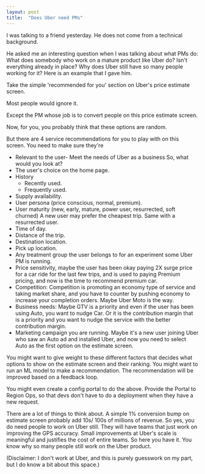 ```yaml
---
layout: post
title:  "Does Uber need PMs"
---
```


I was talking to a friend yesterday. He does not come from a technical background.

He asked me an interesting question when I was talking about what PMs do: What does somebody who work on a mature product like Uber do? Isn't everything already in place? Why does Uber still have so many people working for it? Here is an example that I gave him.

Take the simple 'recommended for you' section on Uber's price estimate screen.

Most people would ignore it.

Except the PM whose job is to convert people on this price estimate screen.

Now, for you, you probably think that these options are random.

But there are 4 service recommendations for you to play with on this screen. You need to make sure they're 
- Relevant to the user- Meet the needs of Uber as a business
So, what would you look at?
- The user's choice on the home page.
- History   
  - Recently used.   
  - Frequently used.
- Supply availability.
- User persona (price conscious, normal, premium).
- User maturity (new, early, mature, power user, resurrected, soft churned) A new user may prefer the cheapest trip. Same with a resurrected user.
- Time of day.
- Distance of the trip.
- Destination location.
- Pick up location.
- Any treatment group the user belongs to for an experiment some Uber PM is running.
- Price sensitivity, maybe the user has been okay paying 2X surge price for a car ride for the last few trips, and is used to paying Premium pricing, and now is the time to recommend premium car. 
- Competition: Competition is promoting an economy type of service and taking market share, and you have to counter by pushing economy to increase your completion orders. Maybe Uber Moto is the way.
- Business needs: Maybe GTV is a priority and even if the user has been using Auto, you want to nudge Car. Or it is the contribution margin that is a priority and you want to nudge the service with the better contribution margin.
- Marketing campaign you are running. Maybe it's a new user joining Uber who saw an Auto ad and installed Uber, and now you need to select Auto as the first option on the estimate screen. 

You might want to give weight to these different factors that decides what options to show on the estimate screen and their ranking. You might want to run an ML model to make a recommendation. The recommendation will be improved based on a feedback loop.

You might even create a config portal to do the above. Provide the Portal to Region Ops, so that devs don't have to do a deployment when they have a new request. 

There are a lot of things to think about. A simple 1% conversion bump on estimate screen probably add 10s/ 100s of millions of revenue. So yes, you do need people to work on Uber still. They will have teams that just work on improving the GPS accuracy. Small improvements at Uber's scale is meaningful and justifies the cost of entire teams. So here you have it. You know why so many people still work on the Uber product.

(Disclaimer: I don't work at Uber, and this is purely guesswork on my part, but I do know a bit about this space.)
